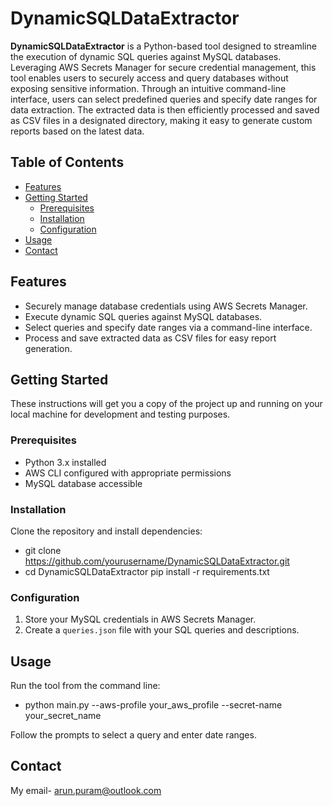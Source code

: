 
# DynamicSQLDataExtractor

**DynamicSQLDataExtractor** is a Python-based tool designed to streamline the execution of dynamic SQL queries against MySQL databases. Leveraging AWS Secrets Manager for secure credential management, this tool enables users to securely access and query databases without exposing sensitive information. Through an intuitive command-line interface, users can select predefined queries and specify date ranges for data extraction. The extracted data is then efficiently processed and saved as CSV files in a designated directory, making it easy to generate custom reports based on the latest data.

## Table of Contents

- [Features](#features)
- [Getting Started](#getting-started)
  - [Prerequisites](#prerequisites)
  - [Installation](#installation)
  - [Configuration](#configuration)
- [Usage](#usage)
- [Contact](#contact)

## Features

- Securely manage database credentials using AWS Secrets Manager.
- Execute dynamic SQL queries against MySQL databases.
- Select queries and specify date ranges via a command-line interface.
- Process and save extracted data as CSV files for easy report generation.

## Getting Started

These instructions will get you a copy of the project up and running on your local machine for development and testing purposes.

### Prerequisites

- Python 3.x installed
- AWS CLI configured with appropriate permissions
- MySQL database accessible

### Installation

Clone the repository and install dependencies:
 - git clone https://github.com/yourusername/DynamicSQLDataExtractor.git 
 - cd DynamicSQLDataExtractor pip install -r requirements.txt


### Configuration

1. Store your MySQL credentials in AWS Secrets Manager.
2. Create a `queries.json` file with your SQL queries and descriptions.

## Usage

Run the tool from the command line:
-  python main.py --aws-profile your_aws_profile --secret-name your_secret_name


Follow the prompts to select a query and enter date ranges.

## Contact

My email- arun.puram@outlook.com

